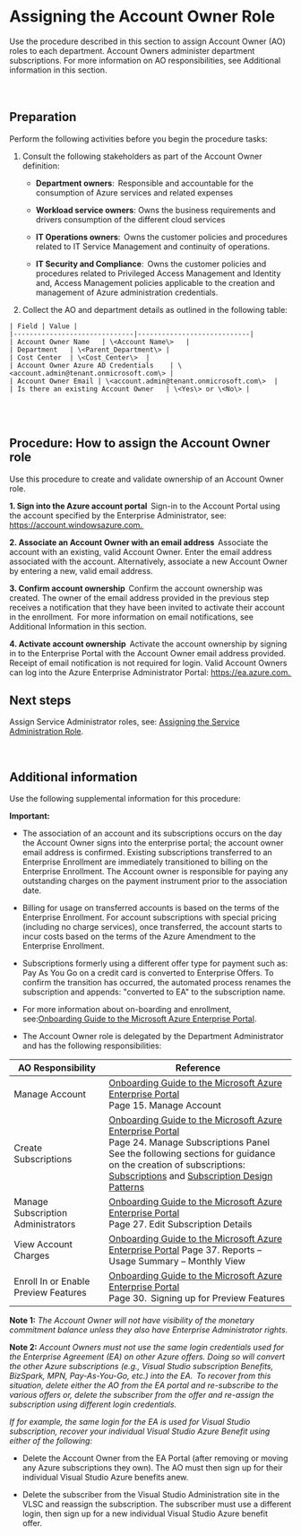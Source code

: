 # Assigning the Account Owner Role 

Use the procedure described in this section to assign Account Owner (AO) roles to each department. Account Owners administer 
department subscriptions. For more information on AO responsibilities, see Additional information in this section.   
<br />
<br />
  
## Preparation
Perform the following activities before you begin the procedure tasks:  

1. Consult the following stakeholders as part of the Account Owner definition:  

   - **Department owners**:  Responsible and accountable for the consumption of Azure services and related expenses  


   - **Workload service owners**: Owns the business requirements and drivers consumption of the different cloud services  


   - **IT Operations owners**:  Owns the customer policies and procedures related to IT Service Management and continuity of 
   operations.  


   - **IT Security and Compliance**:  Owns the customer policies and procedures related to Privileged Access Management and 
   Identity and, Access Management policies applicable to the creation and management of Azure administration credentials.  


 2.  Collect the AO and department details as outlined in the following table:

    | Field | Value |
    |------------------------------|----------------------------|
    | Account Owner Name   | \<Account Name\>   | 
    | Department   | \<Parent_Department\> | 
    | Cost Center  | \<Cost_Center\>  | 
    | Account Owner Azure AD Credentials    | \<account.admin@tenant.onmicrosoft.com\> | 
    | Account Owner Email | \<account.admin@tenant.onmicrosoft.com\>  | 
    | Is there an existing Account Owner   | \<Yes\> or \<No\> | 
<br />
<br />


## Procedure: How to assign the Account Owner role  

Use this procedure to create and validate ownership of an Account Owner role.    

  **1. Sign into the Azure account portal**  
    Sign-in to the Account Portal using the account specified by the Enterprise Administrator, see:  https://account.windowsazure.com.  
    
  **2. Associate an Account Owner with an email address**  
    Associate the account with an existing, valid Account Owner. Enter the email address associated with the account. Alternatively, 
associate a new Account Owner by entering a new, valid email address.  

  **3. Confirm account ownership**  
    Confirm the account ownership was created. The owner of the email address provided in the previous step receives a notification 
that they have been invited to activate their account in the enrollment.  For more information on email notifications, see Additional 
Information in this section.  

  **4. Activate account ownership**  
    Activate the account ownership by signing in to the Enterprise Portal with the Account Owner email address provided.  
<br/>
    Receipt of email notification is not required for login. Valid Account Owners can log into the Azure Enterprise Administrator Portal: 
https://ea.azure.com.  





## Next steps  


Assign Service Administrator roles, see: [Assigning the Service Administration Role](1.4-Assigning-the-Service-Administrator-Role.md).  


   


## Additional information  


Use the following supplemental information for this procedure:  

**Important:**
- The association of an account and its subscriptions occurs on the day the Account Owner signs into the enterprise portal; the account 
owner email address is confirmed. Existing subscriptions transferred to an Enterprise Enrollment are immediately transitioned to 
billing on the Enterprise Enrollment. The Account owner is responsible for paying any outstanding charges on the payment 
instrument prior to the association date.   

- Billing for usage on transferred accounts is based on the terms of the Enterprise Enrollment. For account subscriptions with special 
pricing (including no charge services), once transferred, the account starts to incur costs based on the terms of the Azure 
Amendment to the Enterprise Enrollment.   
  
- Subscriptions formerly using a different offer type for payment such as: Pay As You Go on a credit card is converted to Enterprise 
Offers. To confirm the transition has occurred, the automated process renames the subscription and appends: "converted to EA" to 
the subscription name.   

- For more information about on-boarding and enrollment, see:[Onboarding Guide to the Microsoft Azure Enterprise Portal](https://eaportalonboardingvideos.blob.core.windows.net/onboardingvideos/AzureDirectEACustomerOnboardingGuide_En.pdf). 

- The Account Owner role is delegated by the Department Administrator and has the following responsibilities:  


| __AO Responsibility__ | __Reference__ |
|------------------------------|----------------------------|
| Manage Account   | [Onboarding Guide to the Microsoft Azure Enterprise Portal](https://eaportalonboardingvideos.blob.core.windows.net/onboardingvideos/AzureDirectEACustomerOnboardingGuide_En.pdf) </br> Page 15. Manage Account   | 
| Create Subscriptions | [Onboarding Guide to the Microsoft Azure Enterprise Portal](https://eaportalonboardingvideos.blob.core.windows.net/onboardingvideos/AzureDirectEACustomerOnboardingGuide_En.pdf) </br> Page 24. Manage Subscriptions Panel </br> See the following sections for guidance on the creation of subscriptions:  [Subscriptions](2.0-Defining-Subscriptions-and-Patterns.md) and [Subscription Design Patterns](2.1-Designing-the-Subscription.md)| 
| Manage Subscription Administrators   | [Onboarding Guide to the Microsoft Azure Enterprise Portal](https://eaportalonboardingvideos.blob.core.windows.net/onboardingvideos/AzureDirectEACustomerOnboardingGuide_En.pdf) </br> Page 27. Edit Subscription Details | 
| View Account Charges   | [Onboarding Guide to the Microsoft Azure Enterprise Portal](https://eaportalonboardingvideos.blob.core.windows.net/onboardingvideos/AzureDirectEACustomerOnboardingGuide_En.pdf) Page 37. Reports – Usage Summary – Monthly View   | 
| Enroll In or Enable Preview Features   | [Onboarding Guide to the Microsoft Azure Enterprise Portal](https://eaportalonboardingvideos.blob.core.windows.net/onboardingvideos/AzureDirectEACustomerOnboardingGuide_En.pdf) </br> Page 30.  Signing up for Preview Features   | 




**Note 1:** *The Account Owner will not have visibility of the monetary commitment balance unless they also have Enterprise 
Administrator rights.*  
 


**Note 2:** *Account Owners must not use the same login credentials used for the Enterprise Agreement (EA) on other Azure offers. 
Doing so will convert the other Azure subscriptions (e.g., Visual Studio subscription Benefits, BizSpark, MPN, Pay-As-You-Go, etc.) into 
the EA.  To recover from this situation, delete either the AO from the EA portal and re-subscribe to the various offers or, delete the 
subscriber from the offer and re-assign the subscription using different login credentials.*  


*If for example, the same login for the EA is used for Visual Studio subscription, recover your individual Visual Studio Azure Benefit 
using either of the following:*  
 
   - Delete the Account Owner from the EA Portal (after removing or moving any Azure subscriptions they own). The AO must then 
   sign up for their individual Visual Studio Azure benefits anew.  


   - Delete the subscriber from the Visual Studio Administration site in the VLSC and reassign the subscription. The subscriber must 
   use a different login, then sign up for a new individual Visual Studio Azure benefit offer.   



  
